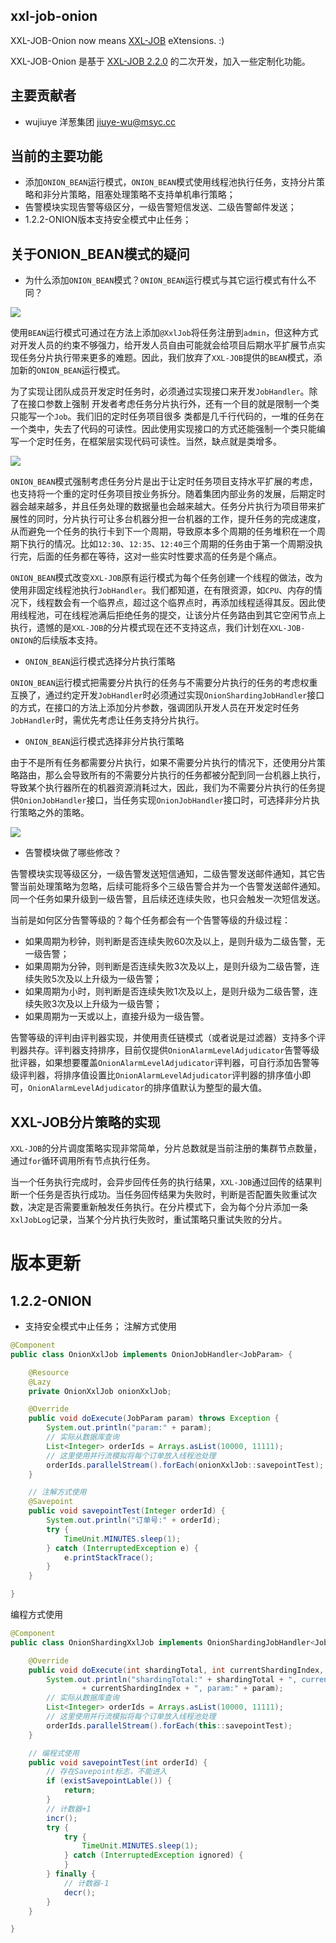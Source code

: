## xxl-job-onion

XXL-JOB-Onion now means [XXL-JOB](https://github.com/xuxueli/xxl-job) eXtensions. :)

XXL-JOB-Onion 是基于 [XXL-JOB 2.2.0](https://github.com/xuxueli/xxl-job) 的二次开发，加入一些定制化功能。

## 主要贡献者

* wujiuye 洋葱集团 jiuye-wu@msyc.cc

## 当前的主要功能

* 添加`ONION_BEAN`运行模式，`ONION_BEAN`模式使用线程池执行任务，支持分片策略和非分片策略，阻塞处理策略不支持单机串行策略；
* 告警模块实现告警等级区分，一级告警短信发送、二级告警邮件发送；
* 1.2.2-ONION版本支持安全模式中止任务；

## 关于ONION_BEAN模式的疑问

* 为什么添加`ONION_BEAN`模式？`ONION_BEAN`运行模式与其它运行模式有什么不同？

![](https://user-gold-cdn.xitu.io/2020/4/20/17197efda00abdd3?w=1800&h=1092&f=png&s=187777)

使用`BEAN`运行模式可通过在方法上添加`@XxlJob`将任务注册到`admin`，但这种方式对开发人员的约束不够强力，给开发人员自由可能就会给项目后期水平扩展节点实现任务分片执行带来更多的难题。因此，我们放弃了`XXL-JOB`提供的`BEAN`模式，添加新的`ONION_BEAN`运行模式。

为了实现让团队成员开发定时任务时，必须通过实现接口来开发`JobHandler`。除了在接口参数上强制 开发者考虑任务分片执行外，还有一个目的就是限制一个类只能写一个`Job`。我们旧的定时任务项目很多 类都是几千行代码的，一堆的任务在一个类中，失去了代码的可读性。因此使用实现接口的方式还能强制一个类只能编写一个定时任务，在框架层实现代码可读性。当然，缺点就是类增多。


![](https://user-gold-cdn.xitu.io/2020/4/20/17197f07271a7d4b?w=2208&h=712&f=png&s=154004)

`ONION_BEAN`模式强制考虑任务分片是出于让定时任务项目支持水平扩展的考虑，也支持将一个重的定时任务项目按业务拆分。随着集团内部业务的发展，后期定时器会越来越多，并且任务处理的数据量也会越来越大。任务分片执行为项目带来扩展性的同时，分片执行可让多台机器分担一台机器的工作，提升任务的完成速度，从而避免一个任务的执行卡到下一个周期，导致原本多个周期的任务堆积在一个周期下执行的情况。比如`12:30`、`12:35`、`12:40`三个周期的任务由于第一个周期没执行完，后面的任务都在等待，这对一些实时性要求高的任务是个痛点。

`ONION_BEAN`模式改变`XXL-JOB`原有运行模式为每个任务创建一个线程的做法，改为使用非固定线程池执行`JobHandler`。我们都知道，在有限资源，如`CPU`、内存的情况下，线程数会有一个临界点，超过这个临界点时，再添加线程适得其反。因此使用线程池，可在线程池满后拒绝任务的提交，让该分片任务路由到其它空闲节点上执行，遗憾的是`XXL-JOB`的分片模式现在还不支持这点，我们计划在`XXL-JOB-ONION`的后续版本支持。

* `ONION_BEAN`运行模式选择分片执行策略

`ONION_BEAN`运行模式把需要分片执行的任务与不需要分片执行的任务的考虑权重互换了，通过约定开发`JobHandler`时必须通过实现`OnionShardingJobHandler`接口的方式，在接口的方法上添加分片参数，强调团队开发人员在开发定时任务`JobHandler`时，需优先考虑让任务支持分片执行。

* `ONION_BEAN`运行模式选择非分片执行策略

由于不是所有任务都需要分片执行，如果不需要分片执行的情况下，还使用分片策略路由，那么会导致所有的不需要分片执行的任务都被分配到同一台机器上执行，导致某个执行器所在的机器资源消耗过大，因此，我们为不需要分片执行的任务提供`OnionJobHandler`接口，当任务实现`OnionJobHandler`接口时，可选择非分片执行策略之外的策略。

![](https://user-gold-cdn.xitu.io/2020/4/20/17197f0b2a094da6?w=1754&h=774&f=png&s=149676)

* 告警模块做了哪些修改？

告警模块实现等级区分，一级告警发送短信通知，二级告警发送邮件通知，其它告警当前处理策略为忽略，后续可能将多个三级告警合并为一个告警发送邮件通知。同一个任务如果升级到一级告警，且后续还连续失败，也只会触发一次短信发送。

当前是如何区分告警等级的？每个任务都会有一个告警等级的升级过程：
* 如果周期为秒钟，则判断是否连续失败60次及以上，是则升级为二级告警，无一级告警；
* 如果周期为分钟，则判断是否连续失败3次及以上，是则升级为二级告警，连续失败5次及以上升级为一级告警；
* 如果周期为小时，则判断是否连续失败1次及以上，是则升级为二级告警，连续失败3次及以上升级为一级告警；
* 如果周期为一天或以上，直接升级为一级告警。

告警等级的评判由评判器实现，并使用责任链模式（或者说是过滤器）支持多个评判器共存。评判器支持排序，目前仅提供`OnionAlarmLevelAdjudicator`告警等级批评器，如果想要覆盖`OnionAlarmLevelAdjudicator`评判器，可自行添加告警等级评判器，将排序值设置比`OnionAlarmLevelAdjudicator`评判器的排序值小即可，`OnionAlarmLevelAdjudicator`的排序值默认为整型的最大值。

## XXL-JOB分片策略的实现

`XXL-JOB`的分片调度策略实现非常简单，分片总数就是当前注册的集群节点数量，通过`for`循环调用所有节点执行任务。

当一个任务执行完成时，会异步回传任务的执行结果，`XXL-JOB`通过回传的结果判断一个任务是否执行成功。当任务回传结果为失败时，判断是否配置失败重试次数，决定是否需要重新触发任务执行。在分片模式下，会为每个分片添加一条`XxlJobLog`记录，当某个分片执行失败时，重试策略只重试失败的分片。

# 版本更新

## 1.2.2-ONION
* 支持安全模式中止任务；
注解方式使用
```java
@Component
public class OnionXxlJob implements OnionJobHandler<JobParam> {

    @Resource
    @Lazy
    private OnionXxlJob onionXxlJob;

    @Override
    public void doExecute(JobParam param) throws Exception {
        System.out.println("param:" + param);
        // 实际从数据库查询
        List<Integer> orderIds = Arrays.asList(10000, 11111);
        // 这里使用并行流模拟将每个订单放入线程池处理
        orderIds.parallelStream().forEach(onionXxlJob::savepointTest);
    }

    // 注解方式使用
    @Savepoint
    public void savepointTest(Integer orderId) {
        System.out.println("订单号:" + orderId);
        try {
            TimeUnit.MINUTES.sleep(1);
        } catch (InterruptedException e) {
            e.printStackTrace();
        }
    }

}
```

编程方式使用
```java
@Component
public class OnionShardingXxlJob implements OnionShardingJobHandler<JobParam> {

    @Override
    public void doExecute(int shardingTotal, int currentShardingIndex, JobParam param) throws Exception {
        System.out.println("shardingTotal:" + shardingTotal + ", currentShardingIndex: "
                + currentShardingIndex + ", param:" + param);
        // 实际从数据库查询
        List<Integer> orderIds = Arrays.asList(10000, 11111);
        // 这里使用并行流模拟将每个订单放入线程池处理
        orderIds.parallelStream().forEach(this::savepointTest);
    }

    // 编程式使用
    public void savepointTest(int orderId) {
        // 存在Savepoint标志，不能进入
        if (existSavepointLable()) {
            return;
        }
        // 计数器+1
        incr();
        try {
            try {
                TimeUnit.MINUTES.sleep(1);
            } catch (InterruptedException ignored) {
            }
        } finally {
            // 计数器-1
            decr();
        }
    }

}
```
